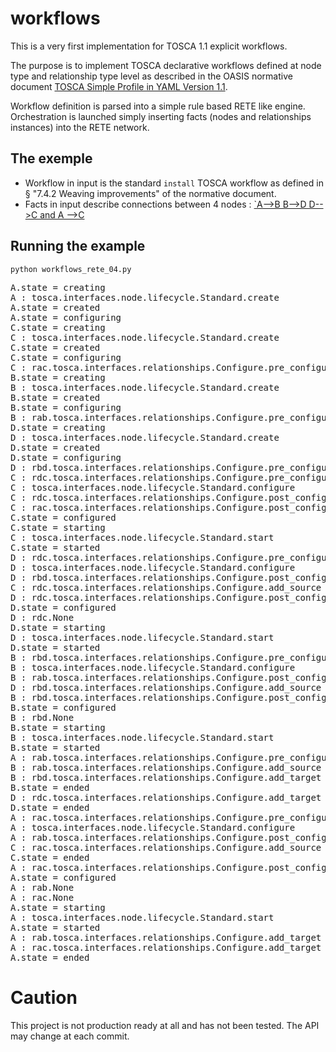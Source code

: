 # workflows

This is a very first implementation for TOSCA 1.1 explicit workflows.

The purpose is to implement TOSCA declarative workflows defined at node type and relationship type level as described in the OASIS normative document 
[TOSCA Simple Profile in YAML Version 1.1](http://docs.oasis-open.org/tosca/TOSCA-Simple-Profile-YAML/v1.1/TOSCA-Simple-Profile-YAML-v1.1.pdf).

Workflow definition is parsed into a simple rule based RETE like engine. 
Orchestration is launched simply inserting facts (nodes and relationships instances) into the RETE network.

## The exemple 
- Workflow in input is the standard `install` TOSCA workflow as defined in § "7.4.2 Weaving improvements" of the normative document.
- Facts in input describe connections between 4 nodes : [`A-->B B-->D D-->C and A -->C](facts_ex1.svg) 

## Running the example

`python workflows_rete_04.py`

<pre>
A.state = creating
A : tosca.interfaces.node.lifecycle.Standard.create
A.state = created
A.state = configuring
C.state = creating
C : tosca.interfaces.node.lifecycle.Standard.create
C.state = created
C.state = configuring
C : rac.tosca.interfaces.relationships.Configure.pre_configure_target
B.state = creating
B : tosca.interfaces.node.lifecycle.Standard.create
B.state = created
B.state = configuring
B : rab.tosca.interfaces.relationships.Configure.pre_configure_target
D.state = creating
D : tosca.interfaces.node.lifecycle.Standard.create
D.state = created
D.state = configuring
D : rbd.tosca.interfaces.relationships.Configure.pre_configure_target
C : rdc.tosca.interfaces.relationships.Configure.pre_configure_target
C : tosca.interfaces.node.lifecycle.Standard.configure
C : rdc.tosca.interfaces.relationships.Configure.post_configure_target
C : rac.tosca.interfaces.relationships.Configure.post_configure_target
C.state = configured
C.state = starting
C : tosca.interfaces.node.lifecycle.Standard.start
C.state = started
D : rdc.tosca.interfaces.relationships.Configure.pre_configure_source
D : tosca.interfaces.node.lifecycle.Standard.configure
D : rbd.tosca.interfaces.relationships.Configure.post_configure_target
C : rdc.tosca.interfaces.relationships.Configure.add_source
D : rdc.tosca.interfaces.relationships.Configure.post_configure_source
D.state = configured
D : rdc.None
D.state = starting
D : tosca.interfaces.node.lifecycle.Standard.start
D.state = started
B : rbd.tosca.interfaces.relationships.Configure.pre_configure_source
B : tosca.interfaces.node.lifecycle.Standard.configure
B : rab.tosca.interfaces.relationships.Configure.post_configure_target
D : rbd.tosca.interfaces.relationships.Configure.add_source
B : rbd.tosca.interfaces.relationships.Configure.post_configure_source
B.state = configured
B : rbd.None
B.state = starting
B : tosca.interfaces.node.lifecycle.Standard.start
B.state = started
A : rab.tosca.interfaces.relationships.Configure.pre_configure_source
B : rab.tosca.interfaces.relationships.Configure.add_source
B : rbd.tosca.interfaces.relationships.Configure.add_target
B.state = ended
D : rdc.tosca.interfaces.relationships.Configure.add_target
D.state = ended
A : rac.tosca.interfaces.relationships.Configure.pre_configure_source
A : tosca.interfaces.node.lifecycle.Standard.configure
A : rab.tosca.interfaces.relationships.Configure.post_configure_source
C : rac.tosca.interfaces.relationships.Configure.add_source
C.state = ended
A : rac.tosca.interfaces.relationships.Configure.post_configure_source
A.state = configured
A : rab.None
A : rac.None
A.state = starting
A : tosca.interfaces.node.lifecycle.Standard.start
A.state = started
A : rab.tosca.interfaces.relationships.Configure.add_target
A : rac.tosca.interfaces.relationships.Configure.add_target
A.state = ended
</pre>

# Caution

This project is not production ready at all and has not been tested.
The API may change at each commit.
